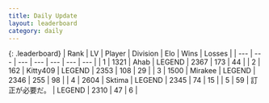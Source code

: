 ```yaml
---
title: Daily Update
layout: leaderboard
category: daily
---
```


{: .leaderboard}
| Rank | LV | Player | Division | Elo | Wins | Losses |
| --- | --- | --- | --- | --- | --- | --- |
| <span data-change="0">1</span> | 1321 | <span title="ID: 402846">Ahab</span> | LEGEND | <span data-change="0">2367</span> | <span data-change="0">173</span> | <span data-change="0">44</span> |
| <span data-change="2">2</span> | 162 | <span title="ID: 459203">Kitty409</span> | LEGEND | <span data-change="63">2353</span> | <span data-change="13">108</span> | <span data-change="1">29</span> |
| <span data-change="0">3</span> | 1500 | <span title="ID: 416373">Mirakee</span> | LEGEND | <span data-change="34">2346</span> | <span data-change="19">255</span> | <span data-change="4">98</span> |
| <span data-change="-2">4</span> | 2604 | <span title="ID: 353063">Sktima</span> | LEGEND | <span data-change="27">2345</span> | <span data-change="10">74</span> | <span data-change="1">15</span> |
| <span data-change="0">5</span> | 59 | <span title="ID: 754604">訂正が必要だ。</span> | LEGEND | <span data-change="22">2310</span> | <span data-change="3">47</span> | <span data-change="0">6</span> |